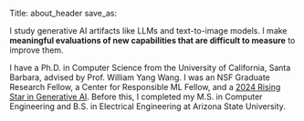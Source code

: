 Title: about_header
save_as: 

I study generative AI artifacts like LLMs and text-to-image models. I make **meaningful evaluations of new capabilities that are difficult to measure** to improve them.

I have a Ph.D. in Computer Science from the University of California, Santa Barbara, advised by Prof. William Yang Wang. I was an NSF Graduate Research Fellow, a Center for Responsible ML Fellow, and a [2024 Rising Star in Generative AI](https://genai-workshop.cs.umass.edu/). Before this, I completed my M.S. in Computer Engineering and B.S. in Electrical Engineering at Arizona State University.
